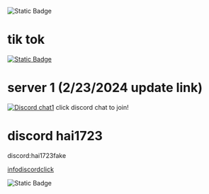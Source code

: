 ![Static Badge](https://komarev.com/ghpvc/?username=hai723&style=for-the-badge&color=000000)

# tik tok
[![Static Badge](https://img.shields.io/badge/tiktok-white?style=for-the-badge&logo=tiktok&logoColor=black)](https://www.tiktok.com/@haingng1)
# server 1 (2/23/2024 update link)
[![Discord chat1](https://img.shields.io/discord/1205443710863810630?logo=discord&logoColor=white)](discord.gg/W4zrNzuAMU)
click discord chat to join!

# discord hai1723
discord:hai1723fake

[infodiscordclick](https://is.gd/dishaiinfo)

![Static Badge](https://discord-readme-badge.vercel.app/api?id=1162680551912775680)
